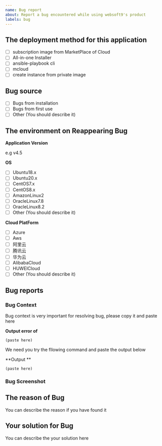 ```yaml
---
name: Bug report
about: Report a bug encountered while using websoft9's product
labels: bug
---
```


## The deployment method for this application

- [ ] subscription image from MarketPlace of Cloud
- [ ] All-in-one Installer
- [ ] ansible-playbook cli
- [ ] mcloud
- [ ] create instance from private image

## Bug source

- [ ] Bugs from installation 
- [ ] Bugs from first use
- [ ] Other (You should describe it)   

## The environment on Reappearing Bug

**Application Version**

e.g v4.5

**OS**

- [ ] Ubuntu18.x
- [ ] Ubuntu20.x
- [ ] CentOS7.x
- [ ] CentOS8.x
- [ ] AmazonLinux2
- [ ] OracleLinux7.8
- [ ] OracleLinux8.2
- [ ] Other (You should describe it) 

**Cloud PlatForm**

- [ ] Azure
- [ ] Aws
- [ ] 阿里云
- [ ] 腾讯云
- [ ] 华为云
- [ ] AlibabaCloud
- [ ] HUWEICloud
- [ ] Other (You should describe it) 

## Bug reports

### Bug Context

Bug context is very important for resolving bug, please copy it and paste here

**Output error of**
```
(paste here) 
```

We need you try the fllowing command and paste the output below

**Output **
```
(paste here)
```

### Bug Screenshot


## The reason of Bug

You can describe the reason if you have found it

## Your solution for Bug

You can describe the your solution here
